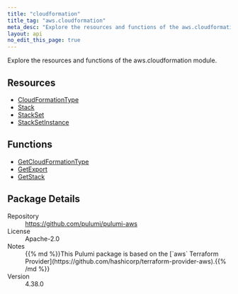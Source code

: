 ```yaml
---
title: "cloudformation"
title_tag: "aws.cloudformation"
meta_desc: "Explore the resources and functions of the aws.cloudformation module."
layout: api
no_edit_this_page: true
---
```


<!-- WARNING: this file was generated by Pulumi Docs Generator. -->
<!-- Do not edit by hand unless you're certain you know what you are doing! -->

Explore the resources and functions of the aws.cloudformation module.

<h2 id="resources">Resources</h2>
<ul class="api">
    <li><a href="cloudformationtype" title="CloudFormationType"><span class="api-symbol api-symbol--resource"></span>CloudFormationType</a></li>
    <li><a href="stack" title="Stack"><span class="api-symbol api-symbol--resource"></span>Stack</a></li>
    <li><a href="stackset" title="StackSet"><span class="api-symbol api-symbol--resource"></span>StackSet</a></li>
    <li><a href="stacksetinstance" title="StackSetInstance"><span class="api-symbol api-symbol--resource"></span>StackSetInstance</a></li>
</ul>

<h2 id="functions">Functions</h2>
<ul class="api">
    <li><a href="getcloudformationtype" title="GetCloudFormationType"><span class="api-symbol api-symbol--function"></span>GetCloudFormationType</a></li>
    <li><a href="getexport" title="GetExport"><span class="api-symbol api-symbol--function"></span>GetExport</a></li>
    <li><a href="getstack" title="GetStack"><span class="api-symbol api-symbol--function"></span>GetStack</a></li>
</ul>

<h2 id="package-details">Package Details</h2>
<dl class="package-details">
	<dt>Repository</dt>
	<dd><a href="https://github.com/pulumi/pulumi-aws">https://github.com/pulumi/pulumi-aws</a></dd>
	<dt>License</dt>
	<dd>Apache-2.0</dd>
	<dt>Notes</dt>
	<dd>{{% md %}}This Pulumi package is based on the [`aws` Terraform Provider](https://github.com/hashicorp/terraform-provider-aws).{{% /md %}}</dd>
	<dt>Version</dt>
	<dd>4.38.0</dd>
</dl>

